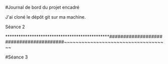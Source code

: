 #Journal de bord du projet encadré

J'ai cloné le dépôt git sur ma machine.



Séance 2



***********************************************########################################~~~~~~~~~~~~~~~~~~~~~~~~~~~~~~~~~~~~






#Séance 3
